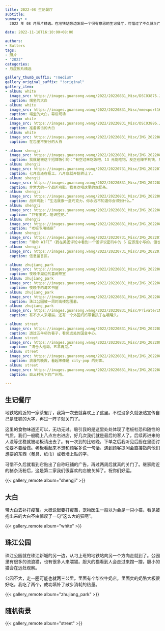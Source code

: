 ```yaml
---
title: 2022-08 生记餐厅
subtitle:
summary: >
  2022 年 08 月照片精选。在地铁站旁边发现一个很有意思的生记餐厅，可惜过了不久就关门了。

date: 2022-11-18T16:10:00+08:00

authors:
- Butters
tags:
- 照片
- "2022"
categories:
- 月度照片精选

gallery_thumb_suffix: "!medium"
gallery_original_suffix: "!original"
gallery_item:
- album: white
  image_src: https://images.guansong.wang/2022/20220831_Misc/DSC03875.JPG
  caption: 端坐的大白
- album: white
  image_src: https://images.guansong.wang/2022/20220831_Misc/mmexport1659870293556.jpg
  caption: 端坐的大白，幕后现场
- album: white
  image_src: https://images.guansong.wang/2022/20220831_Misc/DSC03886.JPG
  caption: 准备袭击的大白
- album: white
  image_src: https://images.guansong.wang/2022/20220831_Misc/IMG_20220827_150056.jpg
  caption: 在包里不安分的大白

- album: shengji
  image_src: https://images.guansong.wang/2022/20220831_Misc/IMG_20220801_203132.jpg
  caption: 我就是被这个招牌吸引的：“有空过来吃饭吧，13 元能吃饱，反正也赚不到钱，只是交个朋友。”
- album: shengji
  image_src: https://images.guansong.wang/2022/20220731_Misc/IMG_20220727_205726.jpg
  caption: 七月底还在招工，八月底就开始转让了。
- album: shengji
  image_src: https://images.guansong.wang/2022/20220831_Misc/IMG_20220811_122923.jpg
  caption: 非常大的一个战斧鸡肶。我喜欢喝这里的冻奶茶。
- album: shengji
  image_src: https://images.guansong.wang/2022/20220831_Misc/IMG_20220801_203817.jpg
  caption: 战斧鸡肶：“生活就像一盒巧克力，你永远不知道你会得到什么。”
- album: shengji
  image_src: https://images.guansong.wang/2022/20220831_Misc/IMG_20220801_205312.jpg
  caption: “只有美式，唔识拉花。”
- album: shengji
  image_src: https://images.guansong.wang/2022/20220831_Misc/IMG_20220810_205724.jpg
  caption: “老板专用插座”
- album: shengji
  image_src: https://images.guansong.wang/2022/20220731_Misc/IMG_20220727_203204.jpg
  caption: “续命 WIFI”（我在美团评论中看到一个差评说密码中的 S 应该是小写的，但也没有改）；“铺头电力不足，空调唔够冻，请多海涵”；“冻饮，无得多冰，无得少冰，只能飞冰”。
- album: shengji
  image_src: https://images.guansong.wang/2022/20220731_Misc/IMG_20220727_205651.jpg
  caption: 信息留言区。

- album: zhujiang_park
  image_src: https://images.guansong.wang/2022/20220831_Misc/IMG_20220812_192117.jpg
  caption: 夜晚中湖边的喜阙茶室
- album: zhujiang_park
  image_src: https://images.guansong.wang/2022/20220831_Misc/IMG_20220812_193849.jpg
  caption: 夜晚中的湾区书屋
- album: zhujiang_park
  image_src: https://images.guansong.wang/2022/20220831_Misc/IMG_20220807_203836.jpg
  caption: 珠江公园被一周的高楼包围着。
- album: zhujiang_park
  image_src: https://images.guansong.wang/2022/20220831_Misc/Private/IMG_20220812_183822.jpg
  caption: 有不少人来喂猫，还有一个外国妈妈带着孩子在喂罐头。

- album: street
  image_src: https://images.guansong.wang/2022/20220831_Misc/IMG_20220827_184350.jpg
  caption: 透过五羊邨的巷子，看见远处的国金中心。
- album: street
  image_src: https://images.guansong.wang/2022/20220831_Misc/IMG_20220827_183811.jpg
  caption: “清仓大结局，五羊再见。”
- album: street
  image_src: https://images.guansong.wang/2022/20220831_Misc/IMG_20220802_192606.jpg
  caption: 浪漫的晚霞，看起来像是 city-pop 的封面。
- album: street
  image_src: https://images.guansong.wang/2022/20220831_Misc/IMG_20220830_181733.jpg
  caption: 白云衬托下的广州塔。

---
```


## 生记餐厅

地铁站附近的一家茶餐厅，我第一次去就喜欢上了这里。不过没多久就张贴宣传自己是旺铺的大字，再过一阵子就关门了。

这里的食物味道还可以，无功无过。吸引我的是这里处处体现了老板社恐和随性的气质。我们一般晚上八点左右进店，好几次我们就是最后的客人了。后续再进来的人没等坐稳就被老板请出去了。有一次到的比较晚，下单之后我听见后厨在里面讨论要不要给做。老板看起来不想和顾客多说一句话，遇到顾客提问会直接指向他们想要的东西（餐具、纸巾）或者墙上贴的字。

可惜不久后就看到它贴出了自称旺铺的广告，再过两周后就真的关门了。继家附近的猪杂汤粉后，这是第二家我们很喜欢的店被关掉了。祝你们好运。

{{< gallery_remote album="shengji" >}}

## 大白

带大白去补打疫苗。大概说起要打疫苗，宠物医生一般以为会是一只小猫，看见被抱出来的大白不由惊叹了一句“这么大的猫啊”。

{{< gallery_remote album="white" >}}

## 珠江公园

珠江公园就在珠江新城的另一边，从刁上班的地铁站向另一个方向走就到了。公园里有很多的流浪猫，也有很多人来喂猫。胆大的猫看到人会走过来蹭一蹭，胆小的猫会在远处观察。

公园不大，走一圈可能也就两三公里。里面有个华农牛奶店，里面卖的奶酪大板很好吃。我吃了两个，成功填补了散步消耗的热量。

{{< gallery_remote album="zhujiang_park" >}}

## 随机街景

{{< gallery_remote album="street" >}}